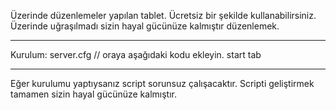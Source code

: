 Üzerinde düzenlemeler yapılan tablet.
Ücretsiz bir şekilde kullanabilirsiniz.
Üzerinde uğraşılmadı sizin hayal gücünüze kalmıştır düzenlemek.

---

Kurulum:
server.cfg // oraya aşağıdaki kodu ekleyin.
start tab

---

Eğer kurulumu yaptıysanız script sorunsuz çalışacaktır.
Scripti geliştirmek tamamen sizin hayal gücünüze kalmıştır.
